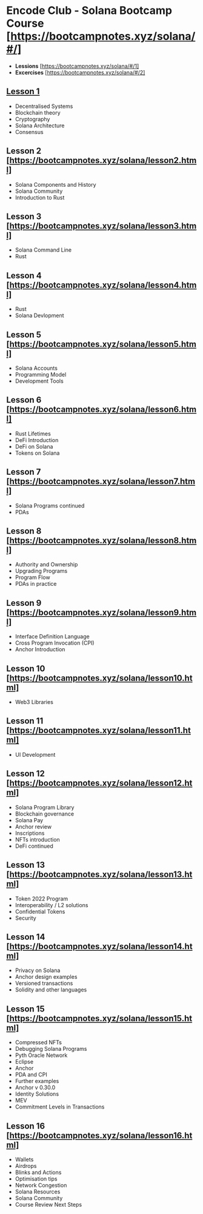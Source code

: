 # Encode Club - Solana Bootcamp Course [https://bootcampnotes.xyz/solana/#/]
 - **Lessions** [https://bootcampnotes.xyz/solana/#/1]
 - **Excercises** [https://bootcampnotes.xyz/solana/#/2]

## [Lesson 1](https://bootcampnotes.xyz/solana/lesson1.html])
 - Decentralised Systems
 - Blockchain theory
 - Cryptography
 - Solana Architecture
 - Consensus
## Lesson 2 [https://bootcampnotes.xyz/solana/lesson2.html]
 - Solana Components and History
 - Solana Community
 - Introduction to Rust
## Lesson 3 [https://bootcampnotes.xyz/solana/lesson3.html]
 - Solana Command Line
 - Rust
## Lesson 4 [https://bootcampnotes.xyz/solana/lesson4.html]
 - Rust
 - Solana Devlopment
## Lesson 5 [https://bootcampnotes.xyz/solana/lesson5.html]
 - Solana Accounts
 - Programming Model
 - Development Tools
## Lesson 6 [https://bootcampnotes.xyz/solana/lesson6.html]
 - Rust Lifetimes
 - DeFi Introduction
 - DeFi on Solana
 - Tokens on Solana
## Lesson 7 [https://bootcampnotes.xyz/solana/lesson7.html]
 - Solana Programs continued
 - PDAs
## Lesson 8 [https://bootcampnotes.xyz/solana/lesson8.html]
 - Authority and Ownership
 - Upgrading Programs
 - Program Flow
 - PDAs in practice
## Lesson 9 [https://bootcampnotes.xyz/solana/lesson9.html]
 - Interface Definition Language
 - Cross Program Invocation (CPI)
 - Anchor Introduction
## Lesson 10 [https://bootcampnotes.xyz/solana/lesson10.html]
 - Web3 Libraries
## Lesson 11 [https://bootcampnotes.xyz/solana/lesson11.html]
 - UI Development
## Lesson 12 [https://bootcampnotes.xyz/solana/lesson12.html]
 - Solana Program Library
 - Blockchain governance
 - Solana Pay
 - Anchor review
 - Inscriptions
 - NFTs introduction
 - DeFi continued
## Lesson 13 [https://bootcampnotes.xyz/solana/lesson13.html]
 - Token 2022 Program
 - Interoperability / L2 solutions
 - Confidential Tokens
 - Security
## Lesson 14 [https://bootcampnotes.xyz/solana/lesson14.html]
 - Privacy on Solana
 - Anchor design examples
 - Versioned transactions
 - Solidity and other languages
## Lesson 15 [https://bootcampnotes.xyz/solana/lesson15.html]
 - Compressed NFTs
 - Debugging Solana Programs
 - Pyth Oracle Network
 - Eclipse
 - Anchor
 - PDA and CPI
 - Further examples
 - Anchor v 0.30.0
 - Identity Solutions
 - MEV
 - Commitment Levels in Transactions
## Lesson 16 [https://bootcampnotes.xyz/solana/lesson16.html]
 - Wallets
 - Airdrops
 - Blinks and Actions
 - Optimisation tips
 - Network Congestion
 - Solana Resources
 - Solana Community
 - Course Review
Next Steps
